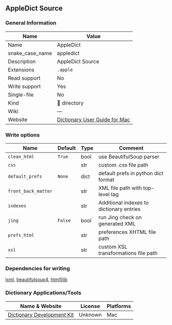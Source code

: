 
## AppleDict Source ##

### General Information ###
Name | Value
---- | -------
Name | AppleDict
snake_case_name | appledict
Description | AppleDict Source
Extensions | `.apple`
Read support | No
Write support | Yes
Single-file | No
Kind | 📁 directory
Wiki | ―
Website | [Dictionary User Guide for Mac](https://support.apple.com/en-gu/guide/dictionary/welcome/mac)



### Write options ###
Name | Default | Type | Comment
---- | ------- | ---- | -------
`clean_html` | `True` | bool | use BeautifulSoup parser
`css` |  | str | custom .css file path
`default_prefs` | `None` | dict | default prefs in python dict format
`front_back_matter` |  | str | XML file path with top-level tag
`indexes` |  | str | Additional indexes to dictionary entries
`jing` | `False` | bool | run Jing check on generated XML
`prefs_html` |  | str | preferences XHTML file path
`xsl` |  | str | custom XSL transformations file path


### Dependencies for writing ###
[lxml](https://pypi.org/project/lxml), [beautifulsoup4](https://pypi.org/project/beautifulsoup4), [html5lib](https://pypi.org/project/html5lib)

### Dictionary Applications/Tools ###
Name & Website | License | Platforms
-------------- | ------- | ---------
[Dictionary Development Kit](https://github.com/SebastianSzturo/Dictionary-Development-Kit) | Unknown | Mac
